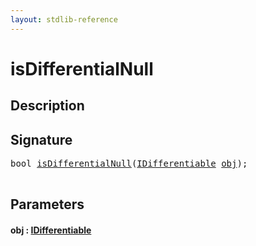 ```yaml
---
layout: stdlib-reference
---
```


# isDifferentialNull

## Description





## Signature 

<pre>
<span class="code_keyword">bool</span> <a href="isdifferentialnull-2e.md">isDifferentialNull</a>(<a href="../interfaces/idifferentiable-01/index.md" class="code_type">IDifferentiable</a> <a href="isdifferentialnull-2e.md#decl-obj" class="code_param">obj</a>);

</pre>

## Parameters

####  <a id="decl-obj"></a>obj  : [IDifferentiable](../interfaces/idifferentiable-01/index.md)


<script>
// Fix .md links to .html when on ReadTheDocs
if (window.location.hostname.includes('readthedocs') || 
    window.location.hostname.includes('rtfd.io')) {
  document.addEventListener('DOMContentLoaded', function() {
    const links = document.querySelectorAll('a');
    links.forEach(link => {
      const href = link.getAttribute('href');
      if (href && href.includes('.md')) {
        // This regex will handle .md links with or without fragment identifiers or query parameters
        link.href = link.href.replace(/(.+)\.md(#[^?]*)?(\?.*)?$/, '$1.html$2$3');
      }
    });
  });
}
</script>
